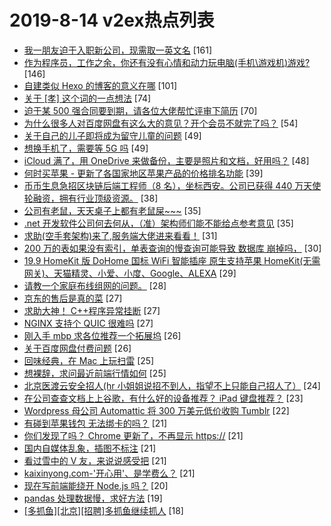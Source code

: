 # 2019-8-14 v2ex热点列表

+ [我一朋友迫于入职新公司，现需取一英文名](https://www.v2ex.com/t/591707#reply161) [161]
+ [作为程序员，工作之余，你还有没有心情和动力玩电脑(手机\游戏机)游戏?](https://www.v2ex.com/t/591804#reply146) [146]
+ [自建类似 Hexo 的博客的意义在哪](https://www.v2ex.com/t/591697#reply101) [101]
+ [关于 [孝] 这个词的一点想法](https://www.v2ex.com/t/591703#reply74) [74]
+ [迫于某 500 强合同要到期，请各位大佬帮忙评审下简历](https://www.v2ex.com/t/591768#reply70) [70]
+ [为什么很多人对百度网盘有这么大的意见？开个会员不就完了吗？](https://www.v2ex.com/t/591823#reply54) [54]
+ [关于自己的儿子即将成为留守儿童的问题](https://www.v2ex.com/t/591898#reply49) [49]
+ [想换手机了，需要等 5G 吗](https://www.v2ex.com/t/591714#reply49) [49]
+ [iCloud 满了，用 OneDrive 来做备份，主要是照片和文档，好用吗？](https://www.v2ex.com/t/591711#reply48) [48]
+ [何时买苹果 - 更新了各国家地区苹果产品的价格排名功能](https://www.v2ex.com/t/591688#reply39) [39]
+ [币币生息急招区块链后端工程师（8 名），坐标西安。公司已获得 440 万天使轮融资，拥有行业顶级资源。](https://www.v2ex.com/t/591747#reply38) [38]
+ [公司有老鼠，天天桌子上都有老鼠屎~~~](https://www.v2ex.com/t/591695#reply35) [35]
+ [.net 开发软件公司何去何从，（准）架构师们能不能给点参考意见](https://www.v2ex.com/t/591806#reply35) [35]
+ [求助(空手套架构)来了,服务端大佬进来看看！](https://www.v2ex.com/t/591779#reply31) [31]
+ [200 万的表如果没有索引，单表查询的慢查询可能导致 数据库 崩掉吗，](https://www.v2ex.com/t/591734#reply30) [30]
+ [19.9 HomeKit 版 DoHome 国标 WiFi 智能插座 原生支持苹果 HomeKit(无需网关)、天猫精灵、小爱、小度、Google、ALEXA](https://www.v2ex.com/t/591864#reply29) [29]
+ [请教一个家庭布线组网的问题。](https://www.v2ex.com/t/591812#reply28) [28]
+ [京东的售后是真的菜](https://www.v2ex.com/t/591882#reply27) [27]
+ [求助大神！ C++程序异常挂断](https://www.v2ex.com/t/591884#reply27) [27]
+ [NGINX 支持个 QUIC 很难吗](https://www.v2ex.com/t/591693#reply27) [27]
+ [刚入手 mbp 求各位推荐一个拓展坞](https://www.v2ex.com/t/591770#reply26) [26]
+ [关于百度网盘付费问题](https://www.v2ex.com/t/591830#reply26) [26]
+ [回味经典，在 Mac 上玩扫雷](https://www.v2ex.com/t/591733#reply25) [25]
+ [想裸辞，求问最近前端行情如何](https://www.v2ex.com/t/591794#reply25) [25]
+ [北京医渡云安全招人(hr 小姐姐说招不到人，指望不上只能自己招人了）](https://www.v2ex.com/t/591759#reply24) [24]
+ [在公司查查文档上上谷歌，有什么好的设备推荐？ iPad 键盘推荐？](https://www.v2ex.com/t/591712#reply23) [23]
+ [Wordpress 母公司 Automattic 将 300 万美元低价收购 Tumblr](https://www.v2ex.com/t/591852#reply22) [22]
+ [有碰到苹果钱包 无法绑卡的吗？](https://www.v2ex.com/t/591917#reply21) [21]
+ [你们发现了吗？ Chrome 更新了，不再显示 https://](https://www.v2ex.com/t/591710#reply21) [21]
+ [国内自媒体乱象，插图不标注](https://www.v2ex.com/t/591755#reply21) [21]
+ [看过雪中的 V 友，来说说感受把](https://www.v2ex.com/t/591761#reply21) [21]
+ [kaixinyong.com-'开心用'、是学费么？](https://www.v2ex.com/t/591819#reply21) [21]
+ [现在写前端能绕开 Node.js 吗？](https://www.v2ex.com/t/591871#reply20) [20]
+ [pandas 处理数据慢，求好方法](https://www.v2ex.com/t/591854#reply19) [19]
+ [[多抓鱼][北京][招聘]多抓鱼继续抓人](https://www.v2ex.com/t/591876#reply18) [18]
